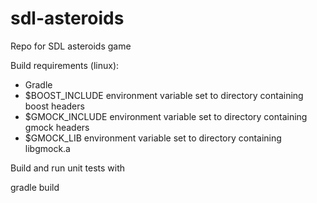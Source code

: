 # sdl-asteroids
Repo for SDL asteroids game

Build requirements (linux):

- Gradle
- $BOOST_INCLUDE environment variable set to directory containing boost headers
- $GMOCK_INCLUDE environment variable set to directory containing gmock headers
- $GMOCK_LIB environment variable set to directory containing libgmock.a

Build and run unit tests with

gradle build
